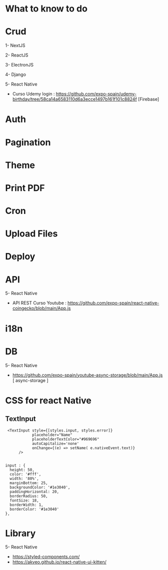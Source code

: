 # What to know to do

# Crud
1- NextJS

2- ReactJS

3- ElectronJS

4- Django

5- React Native
- Curso Udemy login : https://github.com/expo-spain/udemy-birthday/tree/58ca14a6583110d6a3ecce1497b161f101c8824f [Firebase]

# Auth

# Pagination

# Theme

# Print PDF

# Cron

# Upload Files

# Deploy

# API

5- React Native
- API REST Curso Youtube : https://github.com/expo-spain/react-native-coingecko/blob/main/App.js

# i18n

# DB
5- React Native
- https://github.com/expo-spain/youtube-async-storage/blob/main/App.js [ async-storage ]

# CSS for react Native
## TextInput
```
 <TextInput style={[styles.input, styles.error]}
            placeholder="Name"
            placeholderTextColor="#969696"
            autoCapitalize='none'
            onChange={(e) => setName( e.nativeEvent.text)}
      />
      
      
input : {
  height: 50,
  color: '#fff',
  width: '80%',
  marginBottom: 25,
  backgroundColor: '#1e3040',
  paddingHorizontal: 20,
  borderRadius: 50,
  fontSize: 18,
  borderWidth: 1,
  borderColor: '#1e3040'
},
 ```
 
 # Library
 5- React Native
 - https://styled-components.com/
 - https://akveo.github.io/react-native-ui-kitten/


